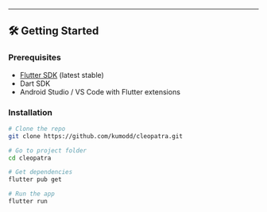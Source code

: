 ---

## 🛠️ Getting Started

### Prerequisites
- [Flutter SDK](https://docs.flutter.dev/get-started/install) (latest stable)
- Dart SDK
- Android Studio / VS Code with Flutter extensions

### Installation
```bash
# Clone the repo
git clone https://github.com/kumodd/cleopatra.git

# Go to project folder
cd cleopatra

# Get dependencies
flutter pub get

# Run the app
flutter run